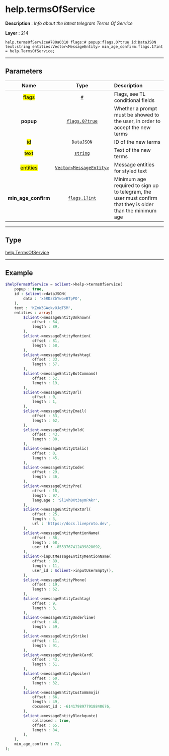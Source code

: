 # help.termsOfService

**Description** : *Info about the latest telegram Terms Of Service*

**Layer** : 214

```tl
help.termsOfService#780a0310 flags:# popup:flags.0?true id:DataJSON text:string entities:Vector<MessageEntity> min_age_confirm:flags.1?int = help.TermsOfService;
```

---

## Parameters

| Name | Type | Description |
| :---: | :---: | :--- |
| <mark>flags</mark> | [`#`](type/#) | Flags, see TL conditional fields |
| **popup** | [`flags.0?true`](type/true) | Whether a prompt must be showed to the user, in order to accept the new terms |
| <mark>id</mark> | [`DataJSON`](type/DataJSON) | ID of the new terms |
| <mark>text</mark> | [`string`](type/string) | Text of the new terms |
| <mark>entities</mark> | [`Vector<MessageEntity>`](type/MessageEntity) | Message entities for styled text |
| **min_age_confirm** | [`flags.1?int`](type/int) | Minimum age required to sign up to telegram, the user must confirm that they is older than the minimum age |

---

## Type

[help.TermsOfService](type/help.TermsOfService)

---

## Example

```php
$helpTermsOfService = $client->help->termsOfService(
	popup : true,
	id : $client->dataJSON(
		data : 'x5RDzZbYwovBTpPO',
	),
	text : 'KZmW3GAckvOJqT5M',
	entities : array(
		$client->messageEntityUnknown(
			offset : 64,
			length : 89,
		),
		$client->messageEntityMention(
			offset : 81,
			length : 58,
		),
		$client->messageEntityHashtag(
			offset : 33,
			length : 57,
		),
		$client->messageEntityBotCommand(
			offset : 52,
			length : 19,
		),
		$client->messageEntityUrl(
			offset : 0,
			length : 1,
		),
		$client->messageEntityEmail(
			offset : 53,
			length : 62,
		),
		$client->messageEntityBold(
			offset : 43,
			length : 80,
		),
		$client->messageEntityItalic(
			offset : 0,
			length : 45,
		),
		$client->messageEntityCode(
			offset : 29,
			length : 46,
		),
		$client->messageEntityPre(
			offset : 18,
			length : 97,
			language : 'Sl1vh0Xt3aymPAkr',
		),
		$client->messageEntityTextUrl(
			offset : 25,
			length : 3,
			url : 'https://docs.liveproto.dev',
		),
		$client->messageEntityMentionName(
			offset : 86,
			length : 68,
			user_id : -8553767412439828092,
		),
		$client->inputMessageEntityMentionName(
			offset : 89,
			length : 11,
			user_id : $client->inputUserEmpty(),
		),
		$client->messageEntityPhone(
			offset : 19,
			length : 62,
		),
		$client->messageEntityCashtag(
			offset : 9,
			length : 3,
		),
		$client->messageEntityUnderline(
			offset : 46,
			length : 59,
		),
		$client->messageEntityStrike(
			offset : 11,
			length : 91,
		),
		$client->messageEntityBankCard(
			offset : 43,
			length : 51,
		),
		$client->messageEntitySpoiler(
			offset : 60,
			length : 32,
		),
		$client->messageEntityCustomEmoji(
			offset : 66,
			length : 49,
			document_id : -6141798977918840676,
		),
		$client->messageEntityBlockquote(
			collapsed : true,
			offset : 65,
			length : 84,
		),
	),
	min_age_confirm : 72,
);
```
